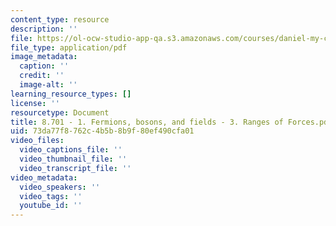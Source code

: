 ```yaml
---
content_type: resource
description: ''
file: https://ol-ocw-studio-app-qa.s3.amazonaws.com/courses/daniel-my-course-authoring-demo-1027/8701-1-fermions-bosons-and-fields-3-ranges-of-forces.pdf
file_type: application/pdf
image_metadata:
  caption: ''
  credit: ''
  image-alt: ''
learning_resource_types: []
license: ''
resourcetype: Document
title: 8.701 - 1. Fermions, bosons, and fields - 3. Ranges of Forces.pdf
uid: 73da77f8-762c-4b5b-8b9f-80ef490cfa01
video_files:
  video_captions_file: ''
  video_thumbnail_file: ''
  video_transcript_file: ''
video_metadata:
  video_speakers: ''
  video_tags: ''
  youtube_id: ''
---
```

